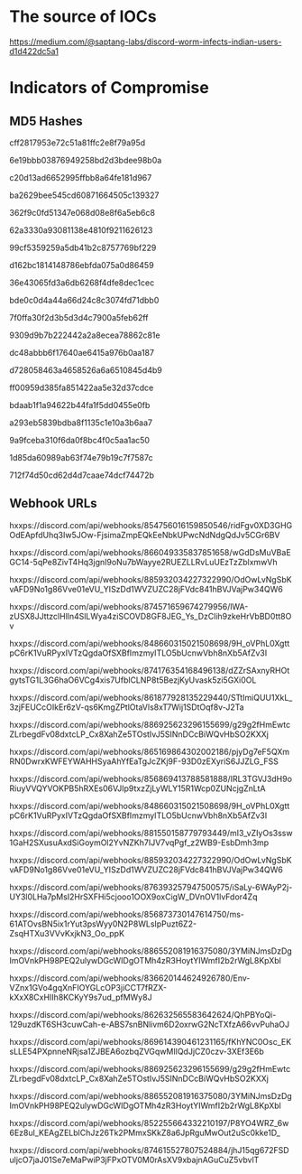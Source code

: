 # The source of IOCs

https://medium.com/@saptang-labs/discord-worm-infects-indian-users-d1d422dc5a1

# Indicators of Compromise

## MD5 Hashes

cff2817953e72c51a81ffc2e8f79a95d

6e19bbb03876949258bd2d3bdee98b0a

c20d13ad6652995ffbb8a64fe181d967

ba2629bee545cd60871664505c139327

362f9c0fd51347e068d08e8f6a5eb6c8

62a3330a93081138e4810f9211626123

99cf5359259a5db41b2c8757769bf229

d162bc1814148786ebfda075a0d86459

36e43065fd3a6db6268f4dfe8dec1cec

bde0c0d4a44a66d24c8c3074fd71dbb0

7f0ffa30f2d3b5d3d4c7900a5feb62ff

9309d9b7b222442a2a8ecea78862c81e

dc48abbb6f17640ae6415a976b0aa187

d728058463a4658526a6a6510845d4b9

ff00959d385fa851422aa5e32d37cdce

bdaab1f1a94622b44fa1f5dd0455e0fb

a293eb5839bdba8f1135c1e10a3b6aa7

9a9fceba310f6da0f8bc4f0c5aa1ac50

1d85da60989ab63f74e79b19c7f7587c

712f74d50cd62d4d7caae74dcf74472b

## Webhook URLs

hxxps://discord.com/api/webhooks/854756016159850546/ridFgv0XD3GHGOdEApfdUhq3Iw5JOw-FjsimaZmpEQkEeNbkUPwcNdNdgQdJv5CGr6BV

hxxps://discord.com/api/webhooks/866049335837851658/wGdDsMuVBaEGC14-5qPe8ZivT4Hq3jgnI9oNu7bWayye2RUEZLLRvLuUEzTzZblxmwVh

hxxps://discord.com/api/webhooks/885932034227322990/OdOwLvNgSbKvAFD9No1g86Vve01eVU_YISzDd1WVZUZC28jFVdc841hBVJVajPw34QW6

hxxps://discord.com/api/webhooks/874571659674279956/lWA-zUSX8JJttzclHlln4SlLWya4ziSCOVD8GF8JEG_Ys_DzClih9zkeHrVbBD0tt8Ov

hxxps://discord.com/api/webhooks/848660315021508698/9H_oVPhL0XgttpC6rK1VuRPyxIVTzQgdaOfSXBfImzmyITLO5bUcnwVbh8nXb5AfZv3I

hxxps://discord.com/api/webhooks/874176354168496138/dZZrSAxnyRHOtgytsTG1L3G6haO6VCg4xis7UfblCLNP8t5BezjKyUvask5zi5GXi0OL

hxxps://discord.com/api/webhooks/861877928135229440/STtImiQUU1XkL_3zjFEUCcOIkEr6zV-qs6KmgZPtlOtaVls8xT7Wij1SDtOqf8v-J2Ta

hxxps://discord.com/api/webhooks/886925623296155699/g29g2fHmEwtcZLrbegdFv08dxtcLP_Cx8XahZe5TOstIvJ5SINnDCcBiWQvHbSO2KXXj

hxxps://discord.com/api/webhooks/865169864302002186/pjyDg7eF5QXmRN0DwrxKWFEYWAHHSyaAhYfEaTgJcZKj9F-93D0zEXyriS6JJZLG_FSS

hxxps://discord.com/api/webhooks/856869413788581888/IRL3TGVJ3dH9oRiuyVVQYVOKPB5hRXEs06VJIp9txzZjLyWLY15R1Wcp0ZUNcjgZnLtA

hxxps://discord.com/api/webhooks/848660315021508698/9H_oVPhL0XgttpC6rK1VuRPyxIVTzQgdaOfSXBfImzmyITLO5bUcnwVbh8nXb5AfZv3I

hxxps://discord.com/api/webhooks/881550158779793449/mI3_vZIyOs3ssw1GaH2SXusuAxdSiGoymOl2YvNZKh7IJV7vqPgf_z2WB9-EsbDmh3mp

hxxps://discord.com/api/webhooks/885932034227322990/OdOwLvNgSbKvAFD9No1g86Vve01eVU_YISzDd1WVZUZC28jFVdc841hBVJVajPw34QW6

hxxps://discord.com/api/webhooks/876393257947500575/iSaLy-6WAyP2j-UY3l0LHa7pMsI2HrSXFHi5cjooo1OOX9oxCigW_DVnOV1lvFdor4Zq

hxxps://discord.com/api/webhooks/856873730147614750/ms-61ATOvsBN5ix1rYut3psWyy0N2P8WLsIpPuzt6Z2-ZsqHTXu3VVvKxjkN3_Oo_ppK

hxxps://discord.com/api/webhooks/886552081916375080/3YMiNJmsDzDgImOVnkPH98PEQ2ulywDGcWIDgOTMh4zR3HoytYIWmfI2b2rWgL8KpXbl

hxxps://discord.com/api/webhooks/836620144624926780/Env-VZnx1GVo4gqXnFIOYGLcOP3jiCCT7fRZX-kXxX8CxHIIh8KCKyY9s7ud_pfMWy8J

hxxps://discord.com/api/webhooks/862632565583642624/QhPBYoQi-129uzdKT6SH3cuwCah-e-ABS7snBNlivm6D2oxrwG2NcTXfzA66vvPuhaOJ

hxxps://discord.com/api/webhooks/869614390461231165/fKhYNC0Osc_EKsLLE54PXpnneNRjsa1ZJBEA6ozbqZVGqwMIlQdJjCZ0czv-3XEf3E6b

hxxps://discord.com/api/webhooks/886925623296155699/g29g2fHmEwtcZLrbegdFv08dxtcLP_Cx8XahZe5TOstIvJ5SINnDCcBiWQvHbSO2KXXj

hxxps://discord.com/api/webhooks/886552081916375080/3YMiNJmsDzDgImOVnkPH98PEQ2ulywDGcWIDgOTMh4zR3HoytYIWmfI2b2rWgL8KpXbl

hxxps://discord.com/api/webhooks/852255664332210197/P8YO4WRZ_6w6Ez8ul_KEAgZELblChJz26Tk2PMmxSKkZ8a6JpRguMwOut2uSc0kke1D_

hxxps://discord.com/api/webhooks/874615527807524884/jhJ15qg672FSDuljcO7jaJ01Se7eMaPwiP3jFPxOTV0M0rAsXV9xbajnAGuCuZ5vbvlT
